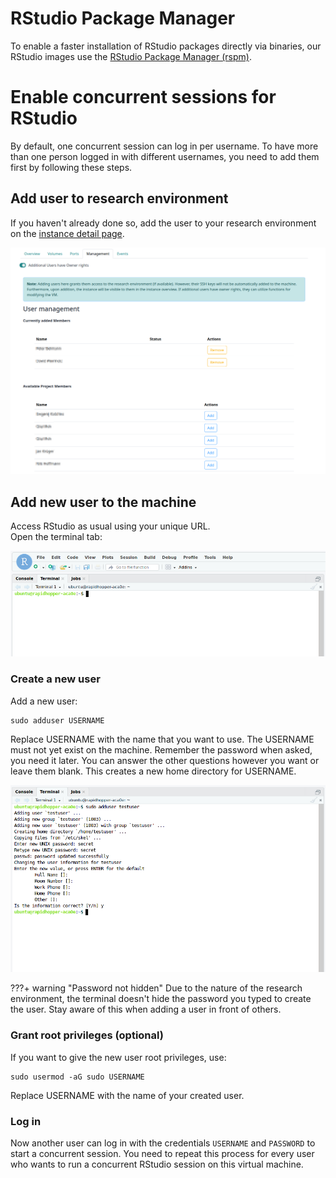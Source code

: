 

# RStudio Package Manager
To enable a faster installation of RStudio packages directly via binaries, our RStudio images use the [RStudio Package Manager (rspm)](https://github.com/cran4linux/rspm).


# Enable concurrent sessions for RStudio

By default, one concurrent session can log in per username.
To have more than one person logged in with different usernames,
you need to add them first by following these steps.

## Add user to research environment

If you haven't already done so, add the user to your research environment on the
[instance detail page](./Instance/instance_detail.md#user-management).

![user_management](./img/instance_detail/user_management.png)  

## Add new user to the machine

Access RStudio as usual using your unique URL.<br>
Open the terminal tab:

![rstudio_terminal](./img/rstudio/rstudio_terminal.png)  

### Create a new user

Add a new user:

```shell
sudo adduser USERNAME
```

Replace USERNAME with the name that you want to use.
The USERNAME must not yet exist on the machine.
Remember the password when asked, you need it later.
You can answer the other questions however you want or leave them blank.
This creates a new home directory for USERNAME.

![rstudio_add_user](./img/rstudio/rstudio_add_user.png)

???+ warning "Password not hidden"
    Due to the nature of the research environment, the terminal doesn't hide the password you typed to create the
    user. Stay aware of this when adding a user in front of others.

### Grant root privileges (optional)

If you want to give the new user root privileges, use:

```shell
sudo usermod -aG sudo USERNAME
```

Replace USERNAME with the name of your created user.

###  Log in

Now another user can log in with the credentials `USERNAME` and `PASSWORD` to start a
concurrent session.
You need to repeat this process for every user who wants to run a concurrent RStudio session on this virtual
machine.
